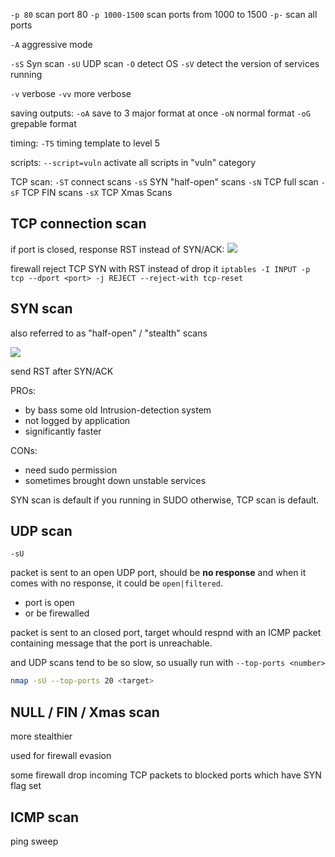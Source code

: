 `-p 80` scan port 80
`-p 1000-1500` scan ports from 1000 to 1500
`-p-` scan all ports

`-A` aggressive mode

`-sS` Syn scan 
`-sU` UDP scan
`-O` detect OS
`-sV` detect the version of services running

`-v` verbose
`-vv` more verbose

saving outputs:
`-oA` save to 3 major format at once
`-oN` normal format
`-oG` grepable format

timing:
`-T5` timing template to level 5

scripts:
`--script=vuln` activate all scripts in "vuln" category

TCP scan:
`-ST` connect scans
`-sS` SYN "half-open" scans
`-sN` TCP full scan
`-sF` TCP FIN scans
`-sX` TCP Xmas Scans

## TCP connection scan
if port is closed, response RST instead of SYN/ACK:
![](https://i.imgur.com/xzUSnqT.png)


firewall reject TCP SYN with RST instead of drop it
`iptables -I INPUT -p tcp --dport <port> -j REJECT --reject-with tcp-reset`

## SYN scan
also referred to as "half-open" / "stealth" scans

![](https://i.imgur.com/vGvC9by.png)

send RST after SYN/ACK

PROs:
* by bass some old Intrusion-detection system
* not logged by application
* significantly faster

CONs:
* need sudo permission
* sometimes brought down unstable services

SYN scan is default if you running in SUDO
otherwise, TCP scan is default.

## UDP scan
`-sU`

packet is sent to an open UDP port, should be **no response**
and when it comes with no response, it could be `open|filtered`.
* port is open
* or be firewalled

packet is sent to an closed port, target whould respnd with an ICMP packet containing message that the port is unreachable.

and UDP scans tend to be so slow, so usually run with `--top-ports <number>`
```bash
nmap -sU --top-ports 20 <target>
```

## NULL / FIN / Xmas scan
more stealthier

used for  firewall evasion

some firewall drop incoming TCP packets to blocked ports which have SYN flag set

## ICMP scan
ping sweep